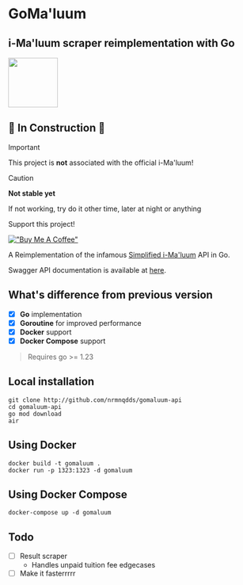 GoMa'luum
=========

i-Ma'luum scraper reimplementation with Go
------------------------------------------

<img src="https://github.com/nrmnqdds/simplified-imaluum/assets/65181897/2ad4fedc-1018-4779-b94a-5aae6f2944a3" width=100 />

🚧 **In Construction** 🚧
-------------------------

> [!IMPORTANT]
> This project is **not** associated with the official i-Ma'luum!

> [!CAUTION]
> **Not stable yet**
>
> If not working, try do it other time, later at night or anything

Support this project!

[!["Buy Me A Coffee"](https://www.buymeacoffee.com/assets/img/custom_images/orange_img.png)](https://www.buymeacoffee.com/nrmnqdds)

<!--A backend REST API for my infamous [Simplified i-Ma'luum](https://github.com/nrmnqdds/simplified-imaluum). Aims to improvise the performance of the scraper as Next.js server actions didn't do well in bulk parallel fetching.-->

A Reimplementation of the infamous [Simplified i-Ma'luum](https://imaluum.nrmnqdds.com) API in Go.

Swagger API documentation is available at [here](https://api.nrmnqdds.com/swagger/index.html).

What's difference from previous version
--------

-	[x] **Go** implementation
-	[x] **Goroutine** for improved performance
-	[x] **Docker** support
-	[x] **Docker Compose** support

> Requires go >= 1.23

## Local installation

```
git clone http://github.com/nrmnqdds/gomaluum-api
cd gomaluum-api
go mod download
air
```

## Using Docker

```
docker build -t gomaluum .
docker run -p 1323:1323 -d gomaluum
```

## Using Docker Compose

```
docker-compose up -d gomaluum
```

## Todo
- [ ] Result scraper
  - Handles unpaid tuition fee edgecases
- [ ] Make it fasterrrrr
